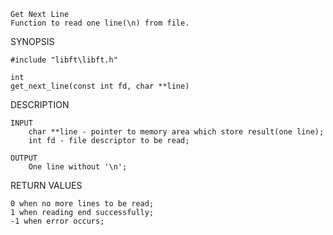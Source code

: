 
	Get Next Line
 	Function to read one line(\n) from file.
SYNOPSIS

	#include "libft\libft.h"
 
	int
	get_next_line(const int fd, char **line)
 
DESCRIPTION

	INPUT
		char **line - pointer to memory area which store result(one line);
		int fd - file descriptor to be read;
		
	OUTPUT
		One line without '\n';
	
RETURN VALUES

	0 when no more lines to be read;
	1 when reading end successfully;
	-1 when error occurs;
